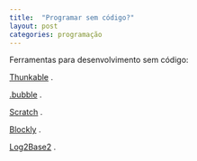 ```yaml
---
title:  "Programar sem código?"
layout: post
categories: programação
---
```


Ferramentas para desenvolvimento sem código: 


[Thunkable][lk1] . 

[.bubble][lk2] . 

[Scratch][lk3] .

[Blockly][lk4] .

[Log2Base2][lk5] . 

[lk1]: https://thunkable.com/#/
[lk2]: https://bubble.io/
[lk3]: https://scratch.mit.edu/
[lk4]: https://developers.google.com/blockly 
[lk5]: https://log2base2.com